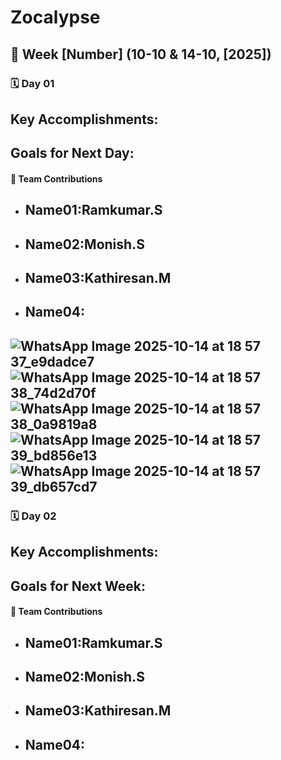 # Zocalypse
## 📅 **Week [Number] (10-10 & 14-10, [2025])**

### 🗓 **Day 01**

## **Key Accomplishments:**

## **Goals for Next Day:**

#### 👥 **Team Contributions**

* ## **Name01:Ramkumar.S**
* ## **Name02:Monish.S**
* ## **Name03:Kathiresan.M**
* ## **Name04:**
![WhatsApp Image 2025-10-14 at 18 57 37_e9dadce7](https://github.com/user-attachments/assets/9f3af830-f07b-4067-9260-364848ea36c6)
![WhatsApp Image 2025-10-14 at 18 57 38_74d2d70f](https://github.com/user-attachments/assets/e1db44ff-f441-4602-b75f-d19185ce1ea4)
![WhatsApp Image 2025-10-14 at 18 57 38_0a9819a8](https://github.com/user-attachments/assets/8537e354-d2cc-4a39-974b-e6633296c952)
![WhatsApp Image 2025-10-14 at 18 57 39_bd856e13](https://github.com/user-attachments/assets/4971012a-13cf-4ca1-a9b5-f15cf039c889)
![WhatsApp Image 2025-10-14 at 18 57 39_db657cd7](https://github.com/user-attachments/assets/4f4167d6-7ef5-43fe-acc9-93f140e3d23d)
---

### 🗓 **Day 02**

## **Key Accomplishments:**

## **Goals for Next Week:**

#### 👥 **Team Contributions**

* ## **Name01:Ramkumar.S**
* ## **Name02:Monish.S**
* ## **Name03:Kathiresan.M**
* ## **Name04:**

